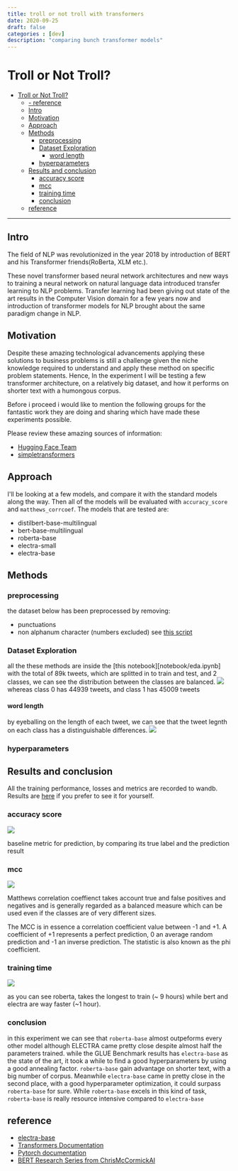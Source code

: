 ```yaml
---
title: troll or not troll with transformers
date: 2020-09-25
draft: false
categories : [dev]
description: "comparing bunch transformer models"
---
```


# Troll or Not Troll?
- [Troll or Not Troll?](#troll-or-not-troll)
  - [- reference](#--referencereference)
  - [Intro](#intro)
  - [Motivation](#motivation)
  - [Approach](#approach)
  - [Methods](#methods)
    - [preprocessing](#preprocessing)
    - [Dataset Exploration](#dataset-exploration)
      - [word length](#word-length)
    - [hyperparameters](#hyperparameters)
  - [Results and conclusion](#results-and-conclusion)
    - [accuracy score](#accuracy-score)
    - [mcc](#mcc)
    - [training time](#training-time)
    - [conclusion](#conclusion)
  - [reference](#reference)
---
## Intro
The field of NLP was revolutionized in the year 2018 by introduction of BERT and his Transformer friends(RoBerta, XLM etc.).

These novel transformer based neural network architectures and new ways to training a neural network on natural language data introduced transfer learning to NLP problems. Transfer learning had been giving out state of the art results in the Computer Vision domain for a few years now and introduction of transformer models for NLP brought about the same paradigm change in NLP.

## Motivation
Despite these amazing technological advancements applying these solutions to business problems is still a challenge given the niche knowledge required to understand and apply these method on specific problem statements. Hence, In the experiment I will be testing a few transformer architecture,  on a relatively big dataset, and how it performs on shorter text with a humongous corpus.

Before i proceed i would like to mention the following groups for the fantastic work they are doing and sharing which have made these experiments possible.

Please review these amazing sources of information:
- [Hugging Face Team](https://huggingface.co/)
- [simpletransformers](https://simpletransformers.ai/)

## Approach
I'll be looking at a few models, and compare it with the standard models along the way. Then all of the models will be evaluated with `accuracy_score` and `matthews_corrcoef`. The models that are tested are:
- distilbert-base-multilingual
- bert-base-multilingual
- roberta-base
- electra-small
- electra-base

## Methods
### preprocessing
the dataset below has been preprocessed by removing:
  - punctuations
  - non alphanum character (numbers excluded)
see [this script](preprocess.py)
### Dataset Exploration
all the these methods are inside the [this notebook][notebook/eda.ipynb]
with the total of 89k tweets, which are splitted in to train and test, and 2 classes, we can see the distribution between the classes are balanced.
![](https://i.imgur.com/P02wbfQ.png)
whereas class 0 has 44939 tweets, and class 1 has 45009 tweets
#### word length
by eyeballing on the length of each tweet, we can see that the tweet legnth on each class has a distinguishable differences.
![](https://i.imgur.com/l32qjan.png)
### hyperparameters
## Results and conclusion
All the training performance, losses and metrics are recorded to wandb. Results are [here](https://wandb.ai/yessyvita/my_roberta/reports/bert-base-multilingual--VmlldzoyNTM2MDg) if you prefer to see it for yourself.
### accuracy score
![](https://i.imgur.com/pjZW3M2.png)

baseline metric for prediction, by comparing its true label and the prediction result
### mcc
![](https://i.imgur.com/SLEbOEs.png)

Matthews correlation coeffienct takes account true and false positives and negatives and is generally regarded as a balanced measure which can be used even if the classes are of very different sizes.

The MCC is in essence a correlation coefficient value between -1 and +1. A coefficient of +1 represents a perfect prediction, 0 an average random prediction and -1 an inverse prediction. The statistic is also known as the phi coefficient.
### training time
![](https://i.imgur.com/GFqeBa6.png)

as you can see roberta, takes the longest to train (~ 9 hours) while bert and electra are way faster (~1 hour).
### conclusion
in this experiment we can see that `roberta-base` almost outpeforms every other model although ELECTRA came pretty close despite almost half the parameters trained. while the GLUE Benchmark results has `electra-base` as the state of the art, it took a while to find a good hyperparameters by using a good annealing factor. `roberta-base` gain advantage on shorter text, with a big number of corpus. Meanwhile `electra-base` came in pretty close in the second place, with a good hyperparameter optimization, it could surpass `roberta-base` for sure. While `roberta-base` excels in this kind of task, `roberta-base` is really resource intensive compared to `electra-base`

## reference
- [electra-base](https://openreview.net/pdf?id=r1xMH1BtvB)
- [Transformers Documentation](https://huggingface.co/transformers/pretrained_models.html)
- [Pytorch documentation](https://pytorch.org/docs/stable/index.html)
- [BERT Research Series from ChrisMcCormickAI](https://www.youtube.com/watch?v=FKlPCK1uFrc)
